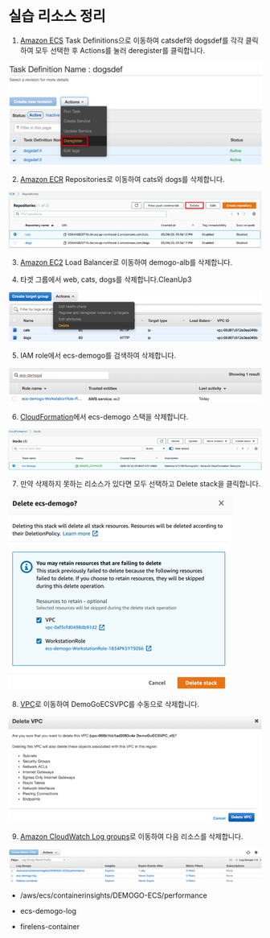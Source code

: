 # 실습 리소스 정리

1. [Amazon ECS](https://console.aws.amazon.com/ecs) Task Definitions으로 이동하여 catsdef와 dogsdef를 각각 클릭하여 모두 선택한 후 Actions를 눌러 deregister를 클릭합니다.

![](./images/cleanup_1.png)

2. [Amazon ECR](https://console.aws.amazon.com/ecr) Repositories로 이동하여 cats와 dogs를 삭제합니다.

![](./images/cleanup_2.png)

3. [Amazon EC2](https://console.aws.amazon.com/ec2) Load Balancer로 이동하여 demogo-alb를 삭제합니다.

4. 타겟 그룹에서 web, cats, dogs를 삭제합니다.CleanUp3

![](./images/cleanup_3.png)

5. IAM role에서 ecs-demogo를 검색하여 삭제합니다.

![](./images/cleanup_4.png)

6. [CloudFormation](https://console.aws.amazon.com/cloudformation)에서 ecs-demogo 스택을 삭제합니다.

![](./images/cleanup_5.png)

7. 만약 삭제하지 못하는 리소스가 있다면 모두 선택하고 Delete stack을 클릭합니다.

![](./images/cleanup_6.png)

8. [VPC](https://console.aws.amazon.com/vpc)로 이동하여 DemoGoECSVPC를 수동으로 삭제합니다.

![](./images/cleanup_7.png)

9. [Amazon CloudWatch Log groups](https://console.aws.amazon.com/cloudwatch)로 이동하여 다음 리소스를 삭제합니다.

![](./images/cleanup_8.png)

- /aws/ecs/containerinsights/DEMOGO-ECS/performance

- ecs-demogo-log

- firelens-container